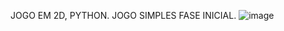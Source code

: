 JOGO EM 2D, PYTHON. JOGO SIMPLES FASE INICIAL. 
![image](https://github.com/user-attachments/assets/2eddb777-9525-45d3-a054-9607cdb8b09d)

